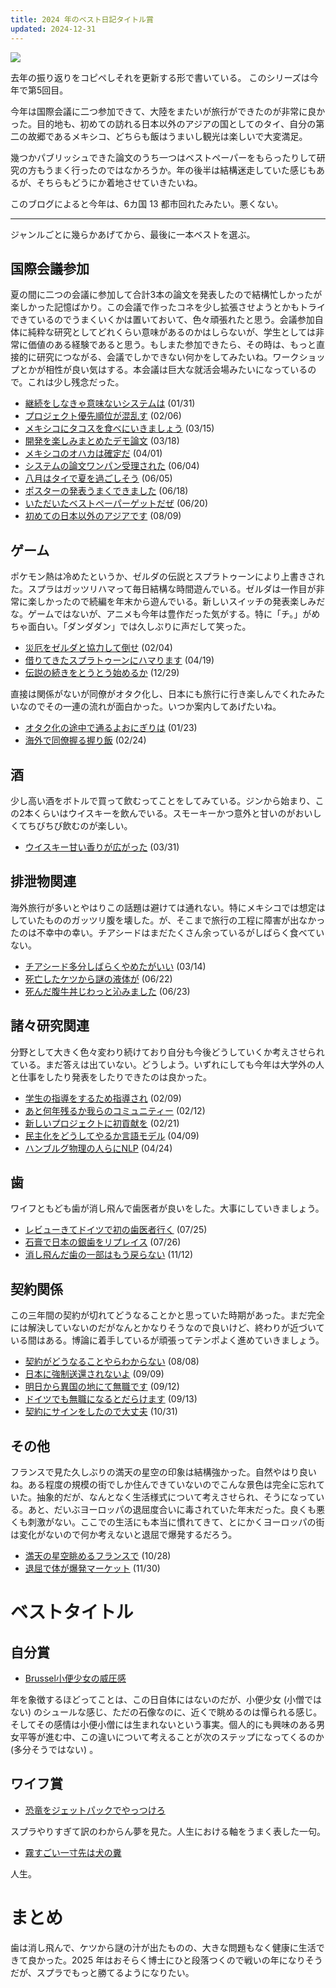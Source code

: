 ```yaml
---
title: 2024 年のベスト日記タイトル賞
updated: 2024-12-31
---
```


![](https://i.imgur.com/nyn3QVJ.jpg)

去年の振り返りをコピペしそれを更新する形で書いている。
このシリーズは今年で第5回目。

今年は国際会議に二つ参加できて、大陸をまたいが旅行ができたのが非常に良かった。目的地も、初めての訪れる日本以外のアジアの国としてのタイ、自分の第二の故郷であるメキシコ、どちらも飯はうまいし観光は楽しいで大変満足。

幾つかパブリッシュできた論文のうち一つはベストペーパーをもらったりして研究の方もうまく行ったのではなかろうか。年の後半は結構迷走していた感じもあるが、そちらもどうにか着地させていきたいね。

このブログによると今年は、6カ国 13 都市回れたみたい。悪くない。


---

ジャンルごとに幾らかあげてから、最後に一本ベストを選ぶ。

## 国際会議参加

夏の間に二つの会議に参加して合計3本の論文を発表したので結構忙しかったが楽しかった記憶ばかり。この会議で作ったコネを少し拡張させようとかもトライできているのでうまくいくかは置いておいて、色々頑張れたと思う。会議参加自体に純粋な研究としてどれくらい意味があるのかはしらないが、学生としては非常に価値のある経験であると思う。もしまた参加できたら、その時は、もっと直接的に研究につながる、会議でしかできない何かをしてみたいね。ワークショップとかが相性が良い気はする。本会議は巨大な就活会場みたいになっているので。これは少し残念だった。

- [継続をしなきゃ意味ないシステムは](https://sotaro.io/daily/2024-01-31) (01/31)
- [プロジェクト優先順位が混乱す](https://sotaro.io/daily/2024-02-06) (02/06)
- [メキシコにタコスを食べにいきましょう](https://sotaro.io/daily/2024-03-15) (03/15)
- [開発を楽しみまとめたデモ論文](https://sotaro.io/daily/2024-03-18) (03/18)
- [メキシコのオハカは確定だ](https://sotaro.io/daily/2024-04-01) (04/01)
- [システムの論文ワンパン受理された](https://sotaro.io/daily/2024-06-04) (06/04)
- [八月はタイで夏を過ごしそう](https://sotaro.io/daily/2024-06-05) (06/05)
- [ポスターの発表うまくできました](https://sotaro.io/daily/2024-06-18) (06/18)
- [いただいたベストペーパーゲットだぜ](https://sotaro.io/daily/2024-06-20) (06/20)
- [初めての日本以外のアジアです](https://sotaro.io/daily/2024-08-09) (08/09)

## ゲーム

ポケモン熱は冷めたというか、ゼルダの伝説とスプラトゥーンにより上書きされた。スプラはガッツリハマって毎日結構な時間遊んでいる。ゼルダは一作目が非常に楽しかったので続編を年末から遊んでいる。新しいスイッチの発表楽しみだな。ゲームではないが、アニメも今年は豊作だった気がする。特に「チ。」がめちゃ面白い。「ダンダダン」では久しぶりに声だして笑った。

- [災厄をゼルダと協力して倒せ](https://sotaro.io/daily/2024-02-04) (02/04)
- [借りてきたスプラトゥーンにハマります](https://sotaro.io/daily/2024-04-19) (04/19)
- [伝説の続きをとうとう始めるか](https://sotaro.io/daily/2024-12-29) (12/29)

直接は関係がないが同僚がオタク化し、日本にも旅行に行き楽しんでくれたみたいなのでその一連の流れが面白かった。いつか案内してあげたいね。

- [オタク化の途中で通るよおにぎりは](https://sotaro.io/daily/2024-01-23) (01/23)
- [海外で同僚握る握り飯](https://sotaro.io/daily/2024-02-24) (02/24)


## 酒

少し高い酒をボトルで買って飲むってことをしてみている。ジンから始まり、この2本くらいはウイスキーを飲んでいる。スモーキーかつ意外と甘いのがおいしくてちびちび飲むのが楽しい。

- [ウイスキー甘い香りが広がった](https://sotaro.io/daily/2024-03-31) (03/31)


## 排泄物関連

海外旅行が多いとやはりこの話題は避けては通れない。特にメキシコでは想定はしていたもののガッツリ腹を壊した。が、そこまで旅行の工程に障害が出なかったのは不幸中の幸い。チアシードはまだたくさん余っているがしばらく食べていない。

- [チアシード多分しばらくやめたがいい](https://sotaro.io/daily/2024-03-14) (03/14)
- [死亡したケツから謎の液体が](https://sotaro.io/daily/2024-06-22) (06/22)
- [死んだ腹牛丼じわっと沁みました](https://sotaro.io/daily/2024-06-23) (06/23)


## 諸々研究関連

分野として大きく色々変わり続けており自分も今後どうしていくか考えさせられている。まだ答えは出ていない。どうしよう。いずれにしても今年は大学外の人と仕事をしたり発表をしたりできたのは良かった。

- [学生の指導をするため指導され](https://sotaro.io/daily/2024-02-09) (02/09)
- [あと何年残るか我らのコミュニティー](https://sotaro.io/daily/2024-02-12) (02/12)
- [新しいプロジェクトに初貢献を](https://sotaro.io/daily/2024-02-21) (02/21)
- [民主化をどうしてやるか言語モデル](https://sotaro.io/daily/2024-04-09) (04/09)
- [ハンブルグ物理の人らにNLP](https://sotaro.io/daily/2024-04-24) (04/24)


## 歯

ワイフともども歯が消し飛んで歯医者が良いをした。大事にしていきましょう。

- [レビューきてドイツで初の歯医者行く](https://sotaro.io/daily/2024-07-25) (07/25)
- [石膏で日本の銀歯をリプレイス](https://sotaro.io/daily/2024-07-26) (07/26)
- [消し飛んだ歯の一部はもう戻らない](https://sotaro.io/daily/2024-11-12) (11/12)

## 契約関係

この三年間の契約が切れてどうなることかと思っていた時期があった。まだ完全には解決していないのだがなんとかなりそうなので良いけど、終わりが近づいている間はある。博論に着手しているが頑張ってテンポよく進めていきましょう。

- [契約がどうなることやらわからない](https://sotaro.io/daily/2024-08-08) (08/08)
- [日本に強制送還されないよ](https://sotaro.io/daily/2024-09-09) (09/09)
- [明日から異国の地にて無職です](https://sotaro.io/daily/2024-09-12) (09/12)
- [ドイツでも無職になるとだらけます](https://sotaro.io/daily/2024-09-13) (09/13)
- [契約にサインをしたので大丈夫](https://sotaro.io/daily/2024-10-31) (10/31)

## その他

フランスで見た久しぶりの満天の星空の印象は結構強かった。自然やはり良いね。ある程度の規模の街でしか住んできていないのでこんな景色は完全に忘れていた。抽象的だが、なんとなく生活様式について考えさせられ、そうになっている。あと、だいぶヨーロッパの退屈度合いに毒されていた年末だった。良くも悪くも刺激がない。ここでの生活にも本当に慣れてきて、とにかくヨーロッパの街は変化がないので何か考えないと退屈で爆発するだろう。

- [満天の星空眺めるフランスで](https://sotaro.io/daily/2024-10-28) (10/28)
- [退屈で体が爆発マーケット](https://sotaro.io/daily/2024-11-30) (11/30)


# ベストタイトル

## 自分賞

- [Brussel小便少女の威圧感](https://sotaro.io/daily/2024-04-29)

年を象徴するほどってことは、この日自体にはないのだが、小便少女 (小僧ではない) のシュールな感じ、ただの石像なのに、近くで眺めるのは憚られる感じ。そしてその感情は小便小僧には生まれないという事実。個人的にも興味のある男女平等が進む中、この違いについて考えることが次のステップになってくるのか (多分そうではない) 。

## ワイフ賞

- [恐竜をジェットパックでやっつけろ](https://sotaro.io/daily/2024-05-31)

スプラやりすぎて訳のわからん夢を見た。人生における軸をうまく表した一句。

- [霧すごい一寸先は犬の糞](https://sotaro.io/daily/2024-10-20)

人生。


# まとめ

歯は消し飛んで、ケツから謎の汁が出たものの、大きな問題もなく健康に生活できて良かった。2025 年はおそらく博士にひと段落つくので戦いの年になりそうだが、スプラでもっと勝てるようになりたい。
